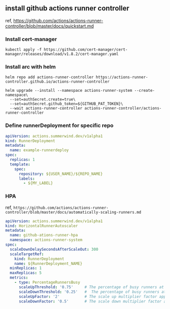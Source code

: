 ## install github actions runner controller

ref,
https://github.com/actions/actions-runner-controller/blob/master/docs/quickstart.md

### Install cert-manager
```
kubectl apply -f https://github.com/cert-manager/cert-manager/releases/download/v1.8.2/cert-manager.yaml
```

### Install arc with helm
```
helm repo add actions-runner-controller https://actions-runner-controller.github.io/actions-runner-controller
```

```
helm upgrade --install --namespace actions-runner-system --create-namespace\
  --set=authSecret.create=true\
  --set=authSecret.github_token=${GITHUB_PAT_TOKEN}\
  --wait actions-runner-controller actions-runner-controller/actions-runner-controller
```

### Define runnerDeployment for specific repo

``` yaml
apiVersion: actions.summerwind.dev/v1alpha1
kind: RunnerDeployment
metadata:
  name: example-runnerdeploy
spec:
  replicas: 1
  template:
    spec:
      repository: ${USER_NAME}/${REPO_NAME}
      labels:
        - ${MY_LABEL}
```

### HPA

ref, `https://github.com/actions/actions-runner-controller/blob/master/docs/automatically-scaling-runners.md`

``` yaml
apiVersion: actions.summerwind.dev/v1alpha1
kind: HorizontalRunnerAutoscaler
metadata:
  name: github-ations-runner-hpa
  namespace: actions-runner-system
spec:
  scaleDownDelaySecondsAfterScaleOut: 300
  scaleTargetRef:
    kind: RunnerDeployment
    name: ${RunnerDeployment_NAME}
  minReplicas: 1
  maxReplicas: 5
  metrics:
    - type: PercentageRunnersBusy
      scaleUpThreshold: '0.75'     # The percentage of busy runners at which the number of desired runners are re-evaluated to scale up
      scaleDownThreshold: '0.25'   #  The percentage of busy runners at which the number of desired runners are re-evaluated to scale down
      scaleUpFactor: '2'           # The scale up multiplier factor applied to desired count
      scaleDownFactor: '0.5'       # The scale down multiplier factor applied to desired count
```
